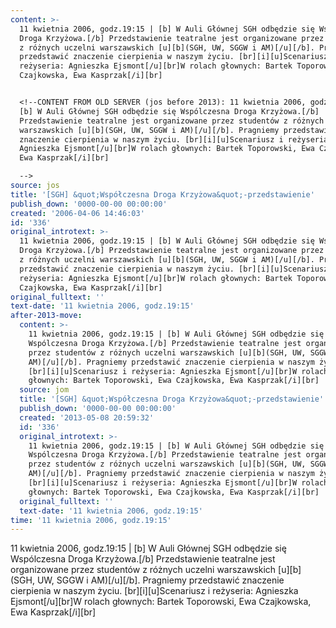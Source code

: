 ```yaml
---
content: >-
  11 kwietnia 2006, godz.19:15 | [b] W Auli Głównej SGH odbędzie się Wspólczesna
  Droga Krzyżowa.[/b] Przedstawienie teatralne jest organizowane przez studentów
  z różnych uczelni warszawskich [u][b](SGH, UW, SGGW i AM)[/u][/b]. Pragniemy
  przedstawić znaczenie cierpienia w naszym życiu. [br][i][u]Scenariusz i
  reżyseria: Agnieszka Ejsmont[/u][br]W rolach głownych: Bartek Toporowski, Ewa
  Czajkowska, Ewa Kasprzak[/i][br]


  <!--CONTENT FROM OLD SERVER (jos before 2013): 11 kwietnia 2006, godz.19:15 |
  [b] W Auli Głównej SGH odbędzie się Wspólczesna Droga Krzyżowa.[/b]
  Przedstawienie teatralne jest organizowane przez studentów z różnych uczelni
  warszawskich [u][b](SGH, UW, SGGW i AM)[/u][/b]. Pragniemy przedstawić
  znaczenie cierpienia w naszym życiu. [br][i][u]Scenariusz i reżyseria:
  Agnieszka Ejsmont[/u][br]W rolach głownych: Bartek Toporowski, Ewa Czajkowska,
  Ewa Kasprzak[/i][br]

  -->
source: jos
title: '[SGH] &quot;Współczesna Droga Krzyżowa&quot;-przedstawienie'
publish_down: '0000-00-00 00:00:00'
created: '2006-04-06 14:46:03'
id: '336'
original_introtext: >-
  11 kwietnia 2006, godz.19:15 | [b] W Auli Głównej SGH odbędzie się Wspólczesna
  Droga Krzyżowa.[/b] Przedstawienie teatralne jest organizowane przez studentów
  z różnych uczelni warszawskich [u][b](SGH, UW, SGGW i AM)[/u][/b]. Pragniemy
  przedstawić znaczenie cierpienia w naszym życiu. [br][i][u]Scenariusz i
  reżyseria: Agnieszka Ejsmont[/u][br]W rolach głownych: Bartek Toporowski, Ewa
  Czajkowska, Ewa Kasprzak[/i][br]
original_fulltext: ''
text-date: '11 kwietnia 2006, godz.19:15'
after-2013-move:
  content: >-
    11 kwietnia 2006, godz.19:15 | [b] W Auli Głównej SGH odbędzie się
    Wspólczesna Droga Krzyżowa.[/b] Przedstawienie teatralne jest organizowane
    przez studentów z różnych uczelni warszawskich [u][b](SGH, UW, SGGW i
    AM)[/u][/b]. Pragniemy przedstawić znaczenie cierpienia w naszym życiu.
    [br][i][u]Scenariusz i reżyseria: Agnieszka Ejsmont[/u][br]W rolach
    głownych: Bartek Toporowski, Ewa Czajkowska, Ewa Kasprzak[/i][br]
  source: jom
  title: '[SGH] &quot;Współczesna Droga Krzyżowa&quot;-przedstawienie'
  publish_down: '0000-00-00 00:00:00'
  created: '2013-05-08 20:59:32'
  id: '336'
  original_introtext: >-
    11 kwietnia 2006, godz.19:15 | [b] W Auli Głównej SGH odbędzie się
    Wspólczesna Droga Krzyżowa.[/b] Przedstawienie teatralne jest organizowane
    przez studentów z różnych uczelni warszawskich [u][b](SGH, UW, SGGW i
    AM)[/u][/b]. Pragniemy przedstawić znaczenie cierpienia w naszym życiu.
    [br][i][u]Scenariusz i reżyseria: Agnieszka Ejsmont[/u][br]W rolach
    głownych: Bartek Toporowski, Ewa Czajkowska, Ewa Kasprzak[/i][br]
  original_fulltext: ''
  text-date: '11 kwietnia 2006, godz.19:15'
time: '11 kwietnia 2006, godz.19:15'
---
```

11 kwietnia 2006, godz.19:15 | [b] W Auli Głównej SGH odbędzie się Wspólczesna Droga Krzyżowa.[/b] Przedstawienie teatralne jest organizowane przez studentów z różnych uczelni warszawskich [u][b](SGH, UW, SGGW i AM)[/u][/b]. Pragniemy przedstawić znaczenie cierpienia w naszym życiu. [br][i][u]Scenariusz i reżyseria: Agnieszka Ejsmont[/u][br]W rolach głownych: Bartek Toporowski, Ewa Czajkowska, Ewa Kasprzak[/i][br]

<!--CONTENT FROM OLD SERVER (jos before 2013): 11 kwietnia 2006, godz.19:15 | [b] W Auli Głównej SGH odbędzie się Wspólczesna Droga Krzyżowa.[/b] Przedstawienie teatralne jest organizowane przez studentów z różnych uczelni warszawskich [u][b](SGH, UW, SGGW i AM)[/u][/b]. Pragniemy przedstawić znaczenie cierpienia w naszym życiu. [br][i][u]Scenariusz i reżyseria: Agnieszka Ejsmont[/u][br]W rolach głownych: Bartek Toporowski, Ewa Czajkowska, Ewa Kasprzak[/i][br]
-->

<!--{{json:{"created_date":"2006-04-06 14:46:03","publish_down":"0000-00-00 00:00:00","id":"336"}}}-->